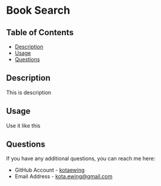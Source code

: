# Book Search


## Table of Contents
* [Description](#description)
* [Usage](#usage)
* [Questions](#questions)


## Description
This is description

## Usage
Use it like this

## Questions
If you have any additional questions, you can reach me here:

* GitHub Account - [kotaewing](https://github.com/kotaewing)
* Email Address - kota.ewing@gmail.com
